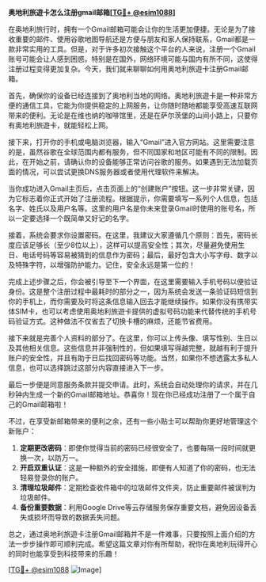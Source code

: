 **奥地利旅遊卡怎么注册gmail邮箱[[TG💪+ @esim1088](https://t.me/s/esim1088)]**

在奥地利旅行时，拥有一个Gmail邮箱可能会让你的生活更加便捷。无论是为了接收重要的邮件、使用谷歌地图导航还是方便与朋友和家人保持联系，Gmail都是一款非常实用的工具。但是，对于许多初次接触这个平台的人来说，注册一个Gmail账号可能会让人感到困惑。特别是在国外，网络环境可能与国内有所不同，这使得注册过程变得更加复杂。今天，我们就来聊聊如何用奥地利旅遊卡注册Gmail邮箱。

首先，确保你的设备已经连接到了奥地利当地的网络。奥地利旅遊卡是一种非常方便的通信工具，它能为你提供稳定的上网服务，让你随时随地都能享受高速互联网带来的便利。无论是在维也纳的咖啡馆里，还是在萨尔茨堡的山间小路上，只要你有奥地利旅遊卡，就能轻松上网。

接下来，打开你的手机或电脑浏览器，输入“Gmail”进入官方网站。这里需要注意的是，虽然谷歌在全球范围内都有服务，但不同国家和地区可能有不同的限制。因此，在开始之前，请确认你的设备能够正常访问谷歌的服务。如果遇到无法加载页面的情况，可以尝试更换DNS服务器或者使用代理软件来解决。

当你成功进入Gmail主页后，点击页面上的“创建账户”按钮。这一步非常关键，因为它标志着你正式开始了注册流程。根据提示，你需要填写一系列个人信息，包括名字、姓氏以及用户名等。这里的用户名是你未来登录Gmail时使用的账号名，所以一定要选择一个既简单又好记的名字。

接着，系统会要求你设置密码。在这里，我建议大家遵循几个原则：首先，密码长度应该足够长（至少8位以上），这样可以提高安全性；其次，尽量避免使用生日、电话号码等容易被猜到的信息作为密码；最后，最好包含大小写字母、数字以及特殊字符，以增强防护能力。记住，安全永远是第一位的！

完成上述步骤之后，你会被引导至下一个界面，在这里需要输入手机号码以便验证身份。这是整个注册过程中最耗时的部分之一，因为系统会发送一条验证码短信到你的手机上，而你需要及时将这条信息输入回去才能继续操作。如果你没有携带实体SIM卡，也可以考虑使用奥地利旅遊卡提供的虚拟号码功能来代替传统的手机号码验证方式。这种做法不仅省去了切换卡槽的麻烦，还能节省费用。

接下来就是完善个人资料的部分了。在这里，你可以上传头像、填写性别、生日以及其他相关信息。这些信息并非强制性的，但如果填写得越完整，就越有利于提升账户的安全性，并且有助于日后找回密码等功能。当然，如果你不想透露太多私人信息，也可以选择跳过这部分内容直接进入下一步。

最后一步便是同意服务条款并提交申请。此时，系统会自动处理你的请求，并在几秒钟内生成一个新的Gmail邮箱地址。恭喜你！现在你已经成功注册了一个属于自己的Gmail邮箱啦！

不过，在享受新邮箱带来的便利之余，还有一些小贴士可以帮助你更好地管理这个新账户：

1. **定期更改密码**：即使你觉得当前的密码已经很安全了，也要每隔一段时间就更换一次，以防万一。
2. **开启双重认证**：这是一种额外的安全措施，即便有人知道了你的密码，也无法轻易登录你的账户。
3. **清理垃圾邮件**：定期检查收件箱中的垃圾邮件文件夹，防止重要邮件被误判为垃圾邮件。
4. **备份重要数据**：利用Google Drive等云存储服务保存重要文档，避免因设备丢失或损坏而导致的数据丢失问题。

总之，通过奥地利旅遊卡注册Gmail邮箱并不是一件难事，只要按照上面介绍的方法一步步操作即可顺利完成。希望这篇文章对你有所帮助，祝你在奥地利玩得开心的同时也能享受到科技带来的乐趣！

[[TG💪+ @esim1088](https://t.me/s/esim1088) ![Image](https://i.postimg.cc/4NQfJmqS/Snipaste-2025-05-13-00-14-12.png)]